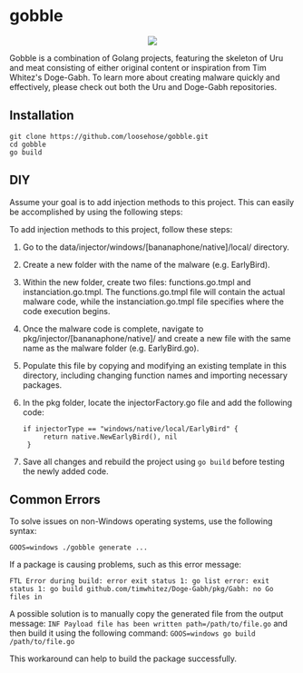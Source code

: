 # gobble
<p align="center">
  <img src="https://user-images.githubusercontent.com/75705022/212232137-4dd329e8-fab6-4cc9-94d9-a5bd32ca8588.png" />
</p>

Gobble is a combination of Golang projects, featuring the skeleton of Uru and meat consisting of either original content or inspiration from Tim Whitez's Doge-Gabh. To learn more about creating malware quickly and effectively, please check out both the Uru and Doge-Gabh repositories.

## Installation

```
git clone https://github.com/loosehose/gobble.git
cd gobble
go build
```



## DIY

Assume your goal is to add injection methods to this project. This can easily be accomplished by using the following steps:

To add injection methods to this project, follow these steps:

1. Go to the data/injector/windows/[bananaphone/native]/local/ directory.

2. Create a new folder with the name of the malware (e.g. EarlyBird).

3. Within the new folder, create two files: functions.go.tmpl and instanciation.go.tmpl. The functions.go.tmpl file will contain the actual malware code, while the instanciation.go.tmpl file specifies where the code execution begins.

4. Once the malware code is complete, navigate to pkg/injector/[bananaphone/native]/ and create a new file with the same name as the malware folder (e.g. EarlyBird.go).

5. Populate this file by copying and modifying an existing template in this directory, including changing function names and importing necessary packages.

6. In the pkg folder, locate the injectorFactory.go file and add the following code:

   ```
   if injectorType == "windows/native/local/EarlyBird" {
   		return native.NewEarlyBird(), nil
   	}
   ```

7. Save all changes and rebuild the project using `go build` before testing the newly added code.

## Common Errors

To solve issues on non-Windows operating systems, use the following syntax: 

`GOOS=windows ./gobble generate ...` 

If a package is causing problems, such as this error message: 

`FTL Error during build: error exit status 1: go list error: exit status 1: go build github.com/timwhitez/Doge-Gabh/pkg/Gabh: no Go files in` 

A possible solution is to manually copy the generated file from the output message: `INF Payload file has been written path=/path/to/file.go` and then build it using the following command: `GOOS=windows go build /path/to/file.go` 

This workaround can help to build the package successfully.
